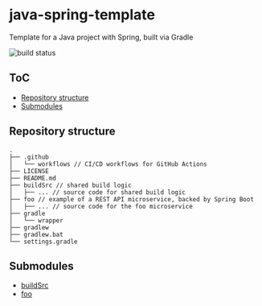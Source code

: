 # java-spring-template

Template for a Java project with Spring, built via Gradle

![build status](https://github.com/stanmavs/java-spring-template/actions/workflows/push.yml/badge.svg)

## ToC

- [Repository structure](#repository-structure)
- [Submodules](#submodules)

## Repository structure

```
.
├── .github
│   └── workflows // CI/CD workflows for GitHub Actions
├── LICENSE
├── README.md
├── buildSrc // shared build logic
│   ├── ... // source code for shared build logic
├── foo // example of a REST API microservice, backed by Spring Boot
│   ├── ... // source code for the foo microservice
├── gradle
│   └── wrapper
├── gradlew
├── gradlew.bat
└── settings.gradle
```

## Submodules

- [buildSrc](./buildSrc/README.md)
- [foo](./foo/README.md)
